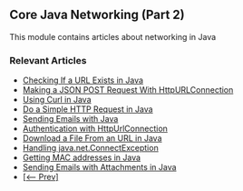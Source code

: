 ## Core Java Networking (Part 2)

This module contains articles about networking in Java

### Relevant Articles

- [Checking If a URL Exists in Java](https://www.baeldung.com/java-check-url-exists)
- [Making a JSON POST Request With HttpURLConnection](https://www.baeldung.com/httpurlconnection-post)
- [Using Curl in Java](https://www.baeldung.com/java-curl)
- [Do a Simple HTTP Request in Java](https://www.baeldung.com/java-http-request)
- [Sending Emails with Java](https://www.baeldung.com/java-email)
- [Authentication with HttpUrlConnection](https://www.baeldung.com/java-http-url-connection)
- [Download a File From an URL in Java](https://www.baeldung.com/java-download-file)
- [Handling java.net.ConnectException](https://www.baeldung.com/java-net-connectexception)
- [Getting MAC addresses in Java](https://www.baeldung.com/java-mac-address)
- [Sending Emails with Attachments in Java](https://www.baeldung.com/java-send-emails-attachments)
- [[<-- Prev]](/core-java-modules/core-java-networking)
